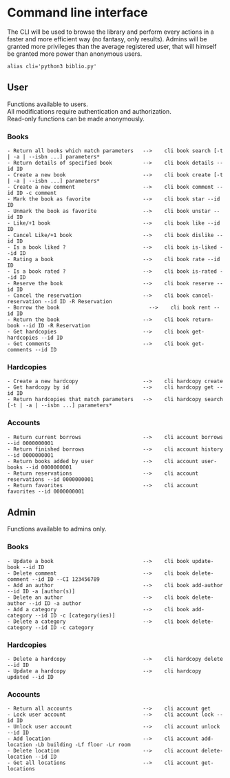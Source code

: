 Command line interface
======================

The CLI will be used to browse the library and perform every actions in a faster and more efficient way (no fantasy, only results).
Admins will be granted more privileges than the average registered user, that will himself be granted more power than anonymous users.

    alias cli='python3 biblio.py'

User
---------------

Functions available to users.    
All modifications require authentication and authorization.    
Read-only functions can be made anonymously.    

### Books

    - Return all books which match parameters   -->    cli book search [-t | -a | --isbn ...] parameters*    
    - Return details of specified book          -->    cli book details --id ID    
    - Create a new book                         -->    cli book create [-t | -a | --isbn ...] parameters*    
    - Create a new comment                      -->    cli book comment --id ID -c comment    
    - Mark the book as favorite                 -->    cli book star --id ID    
    - Unmark the book as favorite               -->    cli book unstar --id ID    
    - Like/+1 book                              -->    cli book like --id ID    
    - Cancel Like/+1 book                       -->    cli book dislike --id ID  
    - Is a book liked ?                         -->    cli book is-liked --id ID    
    - Rating a book                             -->    cli book rate --id ID    
    - Is a book rated ?                         -->    cli book is-rated --id ID    
    - Reserve the book                          -->    cli book reserve --id ID    
    - Cancel the reservation                    -->    cli book cancel-reservation --id ID -R Reservation    
    - Borrow the book                             -->    cli book rent --id ID    
    - Return the book                           -->    cli book return-book --id ID -R Reservation
    - Get hardcopies                            -->    cli book get-hardcopies --id ID    
    - Get comments                              -->    cli book get-comments --id ID    
    

### Hardcopies

    - Create a new hardcopy                     -->    cli hardcopy create    
    - Get hardcopy by id                        -->    cli hardcopy get --id ID    
    - Return hardcopies that match parameters   -->    cli hardcopy search [-t | -a | --isbn ...] parameters*    

### Accounts

    - Return current borrows                    -->    cli account borrows --id 0000000001    
    - Return finished borrows                   -->    cli account history --id 0000000001    
    - Return books added by user                -->    cli account user-books --id 0000000001    
    - Return reservations                       -->    cli account reservations --id 0000000001    
    - Return favorites                          -->    cli account favorites --id 0000000001    



Admin
---------------

Functions available to admins only.    

### Books

    - Update a book                             -->    cli book update-book --id ID      
    - Delete comment                            -->    cli book delete-comment --id ID --CI 123456789   
    - Add an author                             -->    cli book add-author --id ID -a [author(s)]     
    - Delete an author                          -->    cli book delete-author --id ID -a author     
    - Add a category                            -->    cli book add-category --id ID -c [category(ies)]     
    - Delete a category                         -->    cli book delete-category --id ID -c category     

### Hardcopies

    - Delete a hardcopy                         -->    cli hardcopy delete --id ID    
    - Update a hardcopy                         -->    cli hardcopy updated --id ID    

### Accounts

    - Return all accounts                       -->    cli account get    
    - Lock user account                         -->    cli account lock --id ID    
    - Unlock user account                       -->    cli account unlock --id ID    
    - Add location                              -->    cli account add-location -Lb building -Lf floor -Lr room    
    - Delete location                           -->    cli account delete-location --id ID    
    - Get all locations                         -->    cli account get-locations    
    